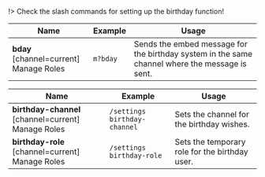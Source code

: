 !> Check the slash commands for setting up the birthday function!

<!-- tabs:start -->

<!-- tab:Prefix Commands -->
Name              | Example           | Usage                                                                         
 ---------------- | ----------------- | ----------------------------------------------------------------------------- 
**bday** [channel=current]<br><span class="user-permissions">Manage Roles</span> | `m?bday` | Sends the embed message for the birthday system in the same channel where the message is sent.

<!-- tab:Slash Commands -->
Name              | Example           | Usage                                                                         
 ---------------- | ----------------- | ----------------------------------------------------------------------------- 
**birthday-channel** [channel=current]<br><span class="user-permissions">Manage Roles</span> | `/settings birthday-channel` | Sets the channel for the birthday wishes.
**birthday-role** [channel=current]<br><span class="user-permissions">Manage Roles</span> | `/settings birthday-role` | Sets the temporary role for the birthday user.

<!-- tabs:end -->